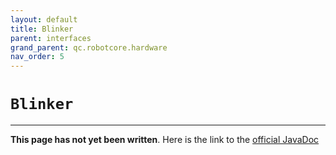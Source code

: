 ```yaml
---
layout: default
title: Blinker
parent: interfaces
grand_parent: qc.robotcore.hardware
nav_order: 5
---
```

# `Blinker`
---
**This page has not yet been written**. Here is the link to the [official JavaDoc](https://ftctechnh.github.io/ftc_app/doc/javadoc/com/qualcomm/robotcore/hardware/Blinker.html)
        